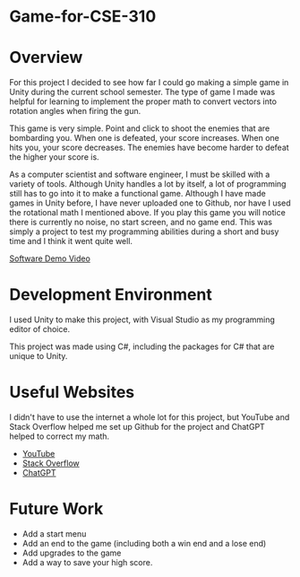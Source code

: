 # Game-for-CSE-310

# Overview

For this project I decided to see how far I could go making a simple game in Unity during the current school semester.  The type of game I made was helpful for learning to implement the proper math to convert vectors into rotation angles when firing the gun.

This game is very simple.  Point and click to shoot the enemies that are bombarding you.  When one is defeated, your score increases.  When one hits you, your score decreases.  The enemies have become harder to defeat the higher your score is.

As a computer scientist and software engineer, I must be skilled with a variety of tools.  Although Unity handles a lot by itself, a lot of programming still has to go into it to make a functional game.  Although I have made games in Unity before, I have never uploaded one to Github, nor have I used the rotational math I mentioned above.  If you play this game you will notice there is currently no noise, no start screen, and no game end.  This was simply a project to test my programming abilities during a short and busy time and I think it went quite well.

[Software Demo Video]([http://youtube.link.goes.here](https://youtu.be/jZl5LVdtxUw))

# Development Environment

I used Unity to make this project, with Visual Studio as my programming editor of choice.

This project was made using C#, including the packages for C# that are unique to Unity.

# Useful Websites

I didn't have to use the internet a whole lot for this project, but YouTube and Stack Overflow helped me set up Github for the project and ChatGPT helped to correct my math.
* [YouTube](https://youtube.com)
* [Stack Overflow](https://stackoverflow.com)
* [ChatGPT](http://chat.openai.com/chat)

# Future Work

* Add a start menu
* Add an end to the game (including both a win end and a lose end)
* Add upgrades to the game
* Add a way to save your high score.
